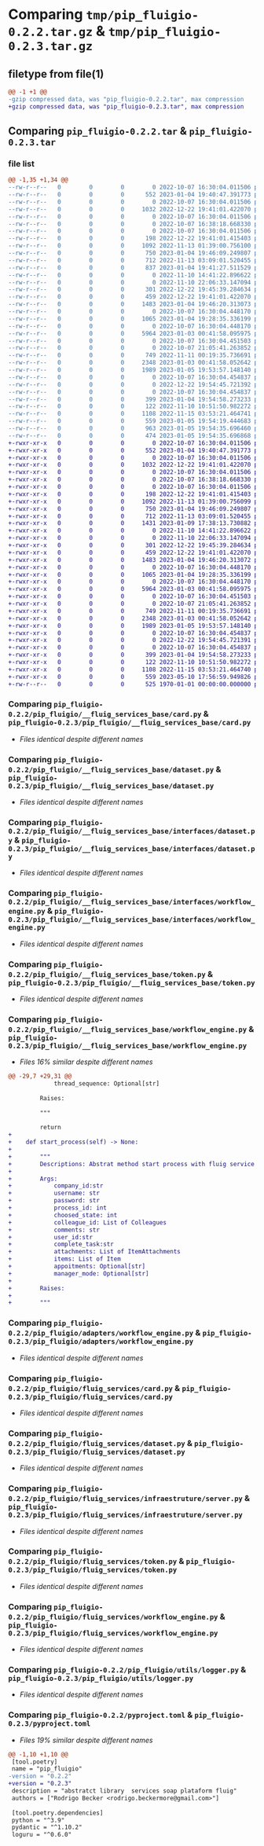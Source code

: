 # Comparing `tmp/pip_fluigio-0.2.2.tar.gz` & `tmp/pip_fluigio-0.2.3.tar.gz`

## filetype from file(1)

```diff
@@ -1 +1 @@
-gzip compressed data, was "pip_fluigio-0.2.2.tar", max compression
+gzip compressed data, was "pip_fluigio-0.2.3.tar", max compression
```

## Comparing `pip_fluigio-0.2.2.tar` & `pip_fluigio-0.2.3.tar`

### file list

```diff
@@ -1,35 +1,34 @@
--rw-r--r--   0        0        0        0 2022-10-07 16:30:04.011506 pip_fluigio-0.2.2/pip_fluigio/__fluig_services_base/__init__.py
--rw-r--r--   0        0        0      552 2023-01-04 19:40:47.391773 pip_fluigio-0.2.2/pip_fluigio/__fluig_services_base/card.py
--rw-r--r--   0        0        0        0 2022-10-07 16:30:04.011506 pip_fluigio-0.2.2/pip_fluigio/__fluig_services_base/colleague_group.py
--rw-r--r--   0        0        0     1032 2022-12-22 19:41:01.422070 pip_fluigio-0.2.2/pip_fluigio/__fluig_services_base/dataset.py
--rw-r--r--   0        0        0        0 2022-10-07 16:30:04.011506 pip_fluigio-0.2.2/pip_fluigio/__fluig_services_base/document.py
--rw-r--r--   0        0        0        0 2022-10-07 16:38:18.668330 pip_fluigio-0.2.2/pip_fluigio/__fluig_services_base/factories.py
--rw-r--r--   0        0        0        0 2022-10-07 16:30:04.011506 pip_fluigio-0.2.2/pip_fluigio/__fluig_services_base/interfaces/__init__.py
--rw-r--r--   0        0        0      198 2022-12-22 19:41:01.415403 pip_fluigio-0.2.2/pip_fluigio/__fluig_services_base/interfaces/card.py
--rw-r--r--   0        0        0     1092 2022-11-13 01:39:00.756100 pip_fluigio-0.2.2/pip_fluigio/__fluig_services_base/interfaces/dataset.py
--rw-r--r--   0        0        0      750 2023-01-04 19:46:09.249807 pip_fluigio-0.2.2/pip_fluigio/__fluig_services_base/interfaces/workflow_engine.py
--rw-r--r--   0        0        0      712 2022-11-13 03:09:01.520455 pip_fluigio-0.2.2/pip_fluigio/__fluig_services_base/token.py
--rw-r--r--   0        0        0      837 2023-01-04 19:41:27.511529 pip_fluigio-0.2.2/pip_fluigio/__fluig_services_base/workflow_engine.py
--rw-r--r--   0        0        0        0 2022-11-10 14:41:22.896622 pip_fluigio-0.2.2/pip_fluigio/__init__.py
--rw-r--r--   0        0        0        0 2022-11-10 22:06:33.147094 pip_fluigio-0.2.2/pip_fluigio/adapters/__init__.py
--rw-r--r--   0        0        0      301 2022-12-22 19:45:39.284634 pip_fluigio-0.2.2/pip_fluigio/adapters/card.py
--rw-r--r--   0        0        0      459 2022-12-22 19:41:01.422070 pip_fluigio-0.2.2/pip_fluigio/adapters/dataset.py
--rw-r--r--   0        0        0     1483 2023-01-04 19:46:20.313073 pip_fluigio-0.2.2/pip_fluigio/adapters/workflow_engine.py
--rw-r--r--   0        0        0        0 2022-10-07 16:30:04.448170 pip_fluigio-0.2.2/pip_fluigio/fluig_services/__init__.py
--rw-r--r--   0        0        0     1065 2023-01-04 19:28:35.336199 pip_fluigio-0.2.2/pip_fluigio/fluig_services/card.py
--rw-r--r--   0        0        0        0 2022-10-07 16:30:04.448170 pip_fluigio-0.2.2/pip_fluigio/fluig_services/colleague_group.py
--rw-r--r--   0        0        0     5964 2023-01-03 00:41:58.095975 pip_fluigio-0.2.2/pip_fluigio/fluig_services/dataset.py
--rw-r--r--   0        0        0        0 2022-10-07 16:30:04.451503 pip_fluigio-0.2.2/pip_fluigio/fluig_services/document.py
--rw-r--r--   0        0        0        0 2022-10-07 21:05:41.263852 pip_fluigio-0.2.2/pip_fluigio/fluig_services/infraestruture/__init__.py
--rw-r--r--   0        0        0      749 2022-11-11 00:19:35.736691 pip_fluigio-0.2.2/pip_fluigio/fluig_services/infraestruture/server.py
--rw-r--r--   0        0        0     2348 2023-01-03 00:41:58.052642 pip_fluigio-0.2.2/pip_fluigio/fluig_services/token.py
--rw-r--r--   0        0        0     1989 2023-01-05 19:53:57.148140 pip_fluigio-0.2.2/pip_fluigio/fluig_services/workflow_engine.py
--rw-r--r--   0        0        0        0 2022-10-07 16:30:04.454837 pip_fluigio-0.2.2/pip_fluigio/tests/__init__.py
--rw-r--r--   0        0        0        0 2022-12-22 19:54:45.721392 pip_fluigio-0.2.2/pip_fluigio/tests/adapters/__init__.py
--rw-r--r--   0        0        0        0 2022-10-07 16:30:04.454837 pip_fluigio-0.2.2/pip_fluigio/utils/__init__.py
--rw-r--r--   0        0        0      399 2023-01-04 19:54:58.273233 pip_fluigio-0.2.2/pip_fluigio/utils/commomns.py
--rw-r--r--   0        0        0      122 2022-11-10 10:51:50.982272 pip_fluigio-0.2.2/pip_fluigio/utils/exceptions.py
--rw-r--r--   0        0        0     1108 2022-11-15 03:53:21.464741 pip_fluigio-0.2.2/pip_fluigio/utils/logger.py
--rw-r--r--   0        0        0      559 2023-01-05 19:54:19.444683 pip_fluigio-0.2.2/pyproject.toml
--rw-r--r--   0        0        0      963 2023-01-05 19:54:35.696460 pip_fluigio-0.2.2/setup.py
--rw-r--r--   0        0        0      474 2023-01-05 19:54:35.696868 pip_fluigio-0.2.2/PKG-INFO
+-rwxr-xr-x   0        0        0        0 2022-10-07 16:30:04.011506 pip_fluigio-0.2.3/pip_fluigio/__fluig_services_base/__init__.py
+-rwxr-xr-x   0        0        0      552 2023-01-04 19:40:47.391773 pip_fluigio-0.2.3/pip_fluigio/__fluig_services_base/card.py
+-rwxr-xr-x   0        0        0        0 2022-10-07 16:30:04.011506 pip_fluigio-0.2.3/pip_fluigio/__fluig_services_base/colleague_group.py
+-rwxr-xr-x   0        0        0     1032 2022-12-22 19:41:01.422070 pip_fluigio-0.2.3/pip_fluigio/__fluig_services_base/dataset.py
+-rwxr-xr-x   0        0        0        0 2022-10-07 16:30:04.011506 pip_fluigio-0.2.3/pip_fluigio/__fluig_services_base/document.py
+-rwxr-xr-x   0        0        0        0 2022-10-07 16:38:18.668330 pip_fluigio-0.2.3/pip_fluigio/__fluig_services_base/factories.py
+-rwxr-xr-x   0        0        0        0 2022-10-07 16:30:04.011506 pip_fluigio-0.2.3/pip_fluigio/__fluig_services_base/interfaces/__init__.py
+-rwxr-xr-x   0        0        0      198 2022-12-22 19:41:01.415403 pip_fluigio-0.2.3/pip_fluigio/__fluig_services_base/interfaces/card.py
+-rwxr-xr-x   0        0        0     1092 2022-11-13 01:39:00.756099 pip_fluigio-0.2.3/pip_fluigio/__fluig_services_base/interfaces/dataset.py
+-rwxr-xr-x   0        0        0      750 2023-01-04 19:46:09.249807 pip_fluigio-0.2.3/pip_fluigio/__fluig_services_base/interfaces/workflow_engine.py
+-rwxr-xr-x   0        0        0      712 2022-11-13 03:09:01.520455 pip_fluigio-0.2.3/pip_fluigio/__fluig_services_base/token.py
+-rwxr-xr-x   0        0        0     1431 2023-01-09 17:38:13.730882 pip_fluigio-0.2.3/pip_fluigio/__fluig_services_base/workflow_engine.py
+-rwxr-xr-x   0        0        0        0 2022-11-10 14:41:22.896622 pip_fluigio-0.2.3/pip_fluigio/__init__.py
+-rwxr-xr-x   0        0        0        0 2022-11-10 22:06:33.147094 pip_fluigio-0.2.3/pip_fluigio/adapters/__init__.py
+-rwxr-xr-x   0        0        0      301 2022-12-22 19:45:39.284634 pip_fluigio-0.2.3/pip_fluigio/adapters/card.py
+-rwxr-xr-x   0        0        0      459 2022-12-22 19:41:01.422070 pip_fluigio-0.2.3/pip_fluigio/adapters/dataset.py
+-rwxr-xr-x   0        0        0     1483 2023-01-04 19:46:20.313072 pip_fluigio-0.2.3/pip_fluigio/adapters/workflow_engine.py
+-rwxr-xr-x   0        0        0        0 2022-10-07 16:30:04.448170 pip_fluigio-0.2.3/pip_fluigio/fluig_services/__init__.py
+-rwxr-xr-x   0        0        0     1065 2023-01-04 19:28:35.336199 pip_fluigio-0.2.3/pip_fluigio/fluig_services/card.py
+-rwxr-xr-x   0        0        0        0 2022-10-07 16:30:04.448170 pip_fluigio-0.2.3/pip_fluigio/fluig_services/colleague_group.py
+-rwxr-xr-x   0        0        0     5964 2023-01-03 00:41:58.095975 pip_fluigio-0.2.3/pip_fluigio/fluig_services/dataset.py
+-rwxr-xr-x   0        0        0        0 2022-10-07 16:30:04.451503 pip_fluigio-0.2.3/pip_fluigio/fluig_services/document.py
+-rwxr-xr-x   0        0        0        0 2022-10-07 21:05:41.263852 pip_fluigio-0.2.3/pip_fluigio/fluig_services/infraestruture/__init__.py
+-rwxr-xr-x   0        0        0      749 2022-11-11 00:19:35.736691 pip_fluigio-0.2.3/pip_fluigio/fluig_services/infraestruture/server.py
+-rwxr-xr-x   0        0        0     2348 2023-01-03 00:41:58.052642 pip_fluigio-0.2.3/pip_fluigio/fluig_services/token.py
+-rwxr-xr-x   0        0        0     1989 2023-01-05 19:53:57.148140 pip_fluigio-0.2.3/pip_fluigio/fluig_services/workflow_engine.py
+-rwxr-xr-x   0        0        0        0 2022-10-07 16:30:04.454837 pip_fluigio-0.2.3/pip_fluigio/tests/__init__.py
+-rwxr-xr-x   0        0        0        0 2022-12-22 19:54:45.721391 pip_fluigio-0.2.3/pip_fluigio/tests/adapters/__init__.py
+-rwxr-xr-x   0        0        0        0 2022-10-07 16:30:04.454837 pip_fluigio-0.2.3/pip_fluigio/utils/__init__.py
+-rwxr-xr-x   0        0        0      399 2023-01-04 19:54:58.273233 pip_fluigio-0.2.3/pip_fluigio/utils/commomns.py
+-rwxr-xr-x   0        0        0      122 2022-11-10 10:51:50.982272 pip_fluigio-0.2.3/pip_fluigio/utils/exceptions.py
+-rwxr-xr-x   0        0        0     1108 2022-11-15 03:53:21.464740 pip_fluigio-0.2.3/pip_fluigio/utils/logger.py
+-rwxr-xr-x   0        0        0      559 2023-05-10 17:56:59.949826 pip_fluigio-0.2.3/pyproject.toml
+-rw-r--r--   0        0        0      525 1970-01-01 00:00:00.000000 pip_fluigio-0.2.3/PKG-INFO
```

### Comparing `pip_fluigio-0.2.2/pip_fluigio/__fluig_services_base/card.py` & `pip_fluigio-0.2.3/pip_fluigio/__fluig_services_base/card.py`

 * *Files identical despite different names*

### Comparing `pip_fluigio-0.2.2/pip_fluigio/__fluig_services_base/dataset.py` & `pip_fluigio-0.2.3/pip_fluigio/__fluig_services_base/dataset.py`

 * *Files identical despite different names*

### Comparing `pip_fluigio-0.2.2/pip_fluigio/__fluig_services_base/interfaces/dataset.py` & `pip_fluigio-0.2.3/pip_fluigio/__fluig_services_base/interfaces/dataset.py`

 * *Files identical despite different names*

### Comparing `pip_fluigio-0.2.2/pip_fluigio/__fluig_services_base/interfaces/workflow_engine.py` & `pip_fluigio-0.2.3/pip_fluigio/__fluig_services_base/interfaces/workflow_engine.py`

 * *Files identical despite different names*

### Comparing `pip_fluigio-0.2.2/pip_fluigio/__fluig_services_base/token.py` & `pip_fluigio-0.2.3/pip_fluigio/__fluig_services_base/token.py`

 * *Files identical despite different names*

### Comparing `pip_fluigio-0.2.2/pip_fluigio/__fluig_services_base/workflow_engine.py` & `pip_fluigio-0.2.3/pip_fluigio/__fluig_services_base/workflow_engine.py`

 * *Files 16% similar despite different names*

```diff
@@ -29,7 +29,31 @@
             thread_sequence: Optional[str]
 
         Raises:
 
         """
 
         return
+
+    def start_process(self) -> None:
+
+        """
+        Descriptions: Abstrat method start process with fluig service WSDL
+
+        Args:
+            company_id:str
+            username: str
+            password: str
+            process_id: int
+            choosed_state: int
+            colleague_id: List of Colleagues
+            comments: str
+            user_id:str
+            complete_task:str
+            attachments: List of ItemAttachments
+            items: List of Item
+            appoitments: Optional[str]
+            manager_mode: Optional[str]
+
+        Raises:
+
+        """
```

### Comparing `pip_fluigio-0.2.2/pip_fluigio/adapters/workflow_engine.py` & `pip_fluigio-0.2.3/pip_fluigio/adapters/workflow_engine.py`

 * *Files identical despite different names*

### Comparing `pip_fluigio-0.2.2/pip_fluigio/fluig_services/card.py` & `pip_fluigio-0.2.3/pip_fluigio/fluig_services/card.py`

 * *Files identical despite different names*

### Comparing `pip_fluigio-0.2.2/pip_fluigio/fluig_services/dataset.py` & `pip_fluigio-0.2.3/pip_fluigio/fluig_services/dataset.py`

 * *Files identical despite different names*

### Comparing `pip_fluigio-0.2.2/pip_fluigio/fluig_services/infraestruture/server.py` & `pip_fluigio-0.2.3/pip_fluigio/fluig_services/infraestruture/server.py`

 * *Files identical despite different names*

### Comparing `pip_fluigio-0.2.2/pip_fluigio/fluig_services/token.py` & `pip_fluigio-0.2.3/pip_fluigio/fluig_services/token.py`

 * *Files identical despite different names*

### Comparing `pip_fluigio-0.2.2/pip_fluigio/fluig_services/workflow_engine.py` & `pip_fluigio-0.2.3/pip_fluigio/fluig_services/workflow_engine.py`

 * *Files identical despite different names*

### Comparing `pip_fluigio-0.2.2/pip_fluigio/utils/logger.py` & `pip_fluigio-0.2.3/pip_fluigio/utils/logger.py`

 * *Files identical despite different names*

### Comparing `pip_fluigio-0.2.2/pyproject.toml` & `pip_fluigio-0.2.3/pyproject.toml`

 * *Files 19% similar despite different names*

```diff
@@ -1,10 +1,10 @@
 [tool.poetry]
 name = "pip_fluigio"
-version = "0.2.2"
+version = "0.2.3"
 description = "abstratct library  services soap plataform fluig"
 authors = ["Rodrigo Becker <rodrigo.beckermore@gmail.com>"]
 
 [tool.poetry.dependencies]
 python = "^3.9"
 pydantic = "^1.10.2"
 loguru = "^0.6.0"
```

